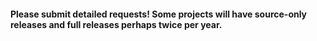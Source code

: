 <h4>Please submit detailed requests! Some projects will have source-only releases and full releases perhaps twice per year.</h4>
